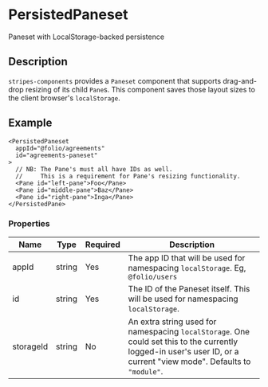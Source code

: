 # PersistedPaneset

Paneset with LocalStorage-backed persistence

## Description

`stripes-components` provides a `Paneset` component that supports drag-and-drop resizing of its child `Pane`s. This component saves those layout sizes to the client browser's `localStorage`.

## Example

```
<PersistedPaneset
  appId="@folio/agreements"
  id="agreements-paneset"
>
  // NB: The Pane's must all have IDs as well.
  //     This is a requirement for Pane's resizing functionality.
  <Pane id="left-pane">Foo</Pane>
  <Pane id="middle-pane">Baz</Pane>
  <Pane id="right-pane">Inga</Pane>
</PersistedPane>
```

### Properties

Name | Type | Required | Description
--- | --- | --- | ----
appId | string | Yes | The app ID that will be used for namespacing `localStorage`. Eg, `@folio/users`
id | string | Yes | The ID of the Paneset itself. This will be used for namespacing `localStorage`.
storageId | string | No | An extra string used for namespacing `localStorage`. One could set this to the currently logged-in user's user ID, or a current "view mode". Defaults to `"module"`.
